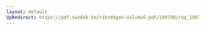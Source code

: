 ```yaml
---
layout: default
UpRedirect: https://pdf.swedeb.se/riksdagen-volumeG-pdf/199798/reg_199798/reg_199798_0166.pdf
---
```

